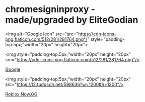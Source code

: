 # chromesigninproxy - made/upgraded by EliteGodian

<picture>
  
  <img alt="Google Icon" src="src="https://cdn-icons-png.flaticon.com/512/281/281764.png"/" style="padding-top:5px;"width="20px" height="20px">
</picture>



  <img style="padding-top:5px;"width="20px" height="20px" src="https://cdn-icons-png.flaticon.com/512/281/281764.png"/>

<a target="_self" href="https://www.google.com" > Google </a>
  
  

  <img style="padding-top:5px;"width="20px" height="20px" src="https://t2.tudocdn.net/598636?w=1200&h=1200"/>

<a target="_self" href="https://now.gg/apps/roblox-corporation/5349/roblox.html" > Roblox Now.GG </a>
